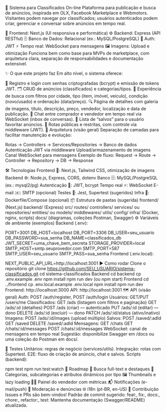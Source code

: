 📰 Sistema para Classificados On-line
Plataforma para publicação e busca de anúncios, inspirada em OLX, Facebook Marketplace e Webmotors. Visitantes podem navegar por classificados; usuários autenticados podem criar, gerenciar e conversar sobre anúncios em tempo real.

🚀 Frontend: Next.js (UI responsiva e performática)
⚙️ Backend: Express (API RESTful)
🗄️ Banco de Dados: Relacional (ex.: MySQL/PostgreSQL)
🔐 Auth: JWT
⚡ Tempo real: WebSocket para mensagens
🖼️ Imagens: Upload e otimização
Funciona bem como base para MVPs de marketplace, com arquitetura clara, separação de responsabilidades e documentação extensível.

✨ O que este projeto faz
Em alto nível, o sistema oferece:

👤 Registro e login com senhas criptografadas (bcrypt) e emissão de tokens JWT.
🗂️ CRUD de anúncios (classificados) e categorias/tipos.
🛒 Experiência de busca com filtros por cidade, tipo (item, imóvel, veículo), condição (novo/usado) e ordenação (data/preço).
🔍 Página de detalhes com galeria de imagens, título, descrição, preço, vendedor, localização e data de publicação.
💬 Chat entre comprador e vendedor em tempo real via WebSocket (inbox de conversas).
💾 Lista de “salvos” para o usuário favoritar anúncios.
🔐 Rotas públicas e restritas, com controle via middleware (JWT).
🧱 Arquitetura (visão geral)
Separação de camadas para facilitar manutenção e evolução:

Rotas → Controllers → Services/Repositories → Banco de dados
Autenticação JWT via middleware
Upload/armazenamento de imagens
Canal WebSocket para mensagens
Exemplo de fluxo: Request → Route → Controller → Repository → DB → Response

🛠️ Tecnologias
Frontend 🎨: Next.js, Tailwind CSS, otimização de imagens
Backend ⚙️: Node.js, Express, CORS, dotenv
Banco 🗄️: MySQL/PostgreSQL (ex.: mysql2/pg)
Autenticação 🔐: JWT, bcrypt
Tempo real ⚡: WebSocket
E-mail ✉️: SMTP (opcional)
Testes 🧪: Jest, Supertest (sugeridos)
Infra 🐳: Dockerfile/Compose (opcional)
📦 Estrutura de pastas (sugerida)
frontend/ (Next.js)
backend/ (Express)
src/
routes/
controllers/
services/ ou repositories/
entities/ ou models/
middlewares/
utils/
config/
infra/ (Docker, nginx, scripts)
docs/ (diagramas, coleções Postman, Swagger)
⚙️ Variáveis de ambiente (exemplos)
Backend (.env):

PORT=3001
DB_HOST=localhost
DB_PORT=3306
DB_USER=seu_usuario
DB_PASSWORD=sua_senha
DB_NAME=classificados_db
JWT_SECRET=uma_chave_bem_secreta
STORAGE_PROVIDER=local
SMTP_HOST=smtp.seuprovedor.com
SMTP_PORT=587
SMTP_USER=seu_usuario
SMTP_PASS=sua_senha
Frontend (.env.local):

NEXT_PUBLIC_API_URL=http://localhost:3001
▶️ Como rodar
Clone o repositório
git clone https://github.com/SEU_USUARIO/sistema-classificados.git
cd sistema-classificados
Backend
cd backend
cp .env.example .env
npm install
npm run dev (ou npm start)
Frontend
cd ../frontend
cp .env.local.example .env.local
npm install
npm run dev
Frontend: http://localhost:3000
API: http://localhost:3001
🗺️ API (visão geral)
Auth: POST /auth/register, POST /auth/login
Usuários: GET/PUT /users/me
Classificados:
GET /ads (listagem com filtros e paginação)
GET /ads/:id (detalhes)
POST /ads (criar) — autenticado
PUT /ads/:id (editar) — dono
DELETE /ads/:id (excluir) — dono
PATCH /ads/:id/status (ativo/inativo)
Imagens: POST /ads/:id/images (upload múltiplo)
Salvos:
POST /saved/:adId
GET /saved
DELETE /saved/:adId
Mensagens:
GET /chats
GET /chats/:id/messages
POST /chats/:id/messages
WebSocket: canal de mensagens em tempo real
Sugestão: disponibilize Swagger em /docs ou uma coleção do Postman em docs/.

🧪 Testes
Unitários: regras de negócio (services/utils).
Integração: rotas com Supertest.
E2E: fluxo de criação de anúncio, chat e salvos.
Scripts (backend):

npm test
npm run test:watch
🧭 Roadmap
🔎 Busca full-text e destaques
🧩 Categorias, subcategorias e atributos dinâmicos por tipo
🖼️ Thumbnails e lazy loading
🧑‍💼 Painel do vendedor com métricas
📬 Notificações (e-mail/push)
🧯 Moderação e denúncias
🌐 i18n (pt-BR, en-US)
🤝 Contribuição
Issues e PRs são bem-vindos!
Padrão de commit sugerido: feat:, fix:, docs:, chore:, refactor:, test:
Mantenha documentação (Swagger/README) atualizada.
